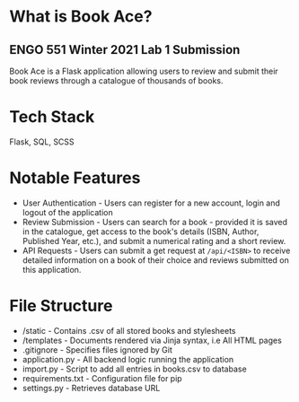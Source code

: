 # What is Book Ace?
## ENGO 551 Winter 2021 Lab 1 Submission 
Book Ace is a Flask application allowing users to review and submit their book reviews through a catalogue of thousands of books. 

# Tech Stack
Flask, SQL, SCSS

# Notable Features
* User Authentication - Users can register for a new account, login and logout of the application
* Review Submission - Users can search for a book - provided it is saved in the catalogue, get access to the book's details (ISBN, Author, Published Year, etc.), and submit a numerical rating and a short review.
* API Requests - Users can submit a get request at ```/api/<ISBN>``` to receive detailed information on a book of their choice and reviews submitted on this application.

# File Structure
* /static - Contains .csv of all stored books and stylesheets
* /templates - Documents rendered via Jinja syntax, i.e All HTML pages 
* .gitignore - Specifies files ignored by Git
* application.py - All backend logic running the application
* import.py - Script to add all entries in books.csv to database
* requirements.txt - Configuration file for pip
* settings.py - Retrieves database URL 
